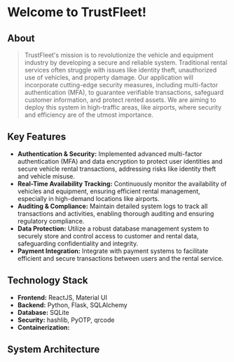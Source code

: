 # Welcome to TrustFleet!

## About
> TrustFleet's mission is to revolutionize the vehicle and equipment industry by developing a secure and reliable system. Traditional rental services often struggle with issues like identity theft, unauthorized use of vehicles, and property damage.
> Our application will incorporate cutting-edge security measures, including multi-factor authentication (MFA), to guarantee verifiable transactions, safeguard customer information, and protect rented assets.
> We are aiming to deploy this system in high-traffic areas, like airports, where security and efficiency are of the utmost importance.

## Key Features
- **Authentication & Security:** Implemented advanced multi-factor authentication (MFA) and data encryption to protect user identities and secure vehicle rental transactions, addressing risks like identity theft and vehicle misuse.
- **Real-Time Availability Tracking:** Continuously monitor the availability of vehicles and equipment, ensuring efficient rental management, especially in high-demand locations like airports.
- **Auditing & Compliance:** Maintain detailed system logs to track all transactions and activities, enabling thorough auditing and ensuring regulatory compliance.
- **Data Protection:** Utilize a robust database management system to securely store and control access to customer and rental data, safeguarding confidentiality and integrity.
- **Payment Integration:** Integrate with payment systems to facilitate efficient and secure transactions between users and the rental service.

## Technology Stack
- **Frontend:** ReactJS, Material UI
- **Backend:** Python, Flask, SQLAlchemy
- **Database:** SQLite
- **Security:** hashlib, PyOTP, qrcode
- **Containerization:**

## System Architecture
